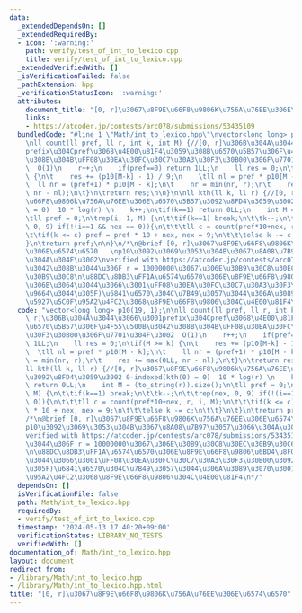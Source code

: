 ```yaml
---
data:
  _extendedDependsOn: []
  _extendedRequiredBy:
  - icon: ':warning:'
    path: verify/test_of_int_to_lexico.cpp
    title: verify/test_of_int_to_lexico.cpp
  _extendedVerifiedWith: []
  _isVerificationFailed: false
  _pathExtension: hpp
  _verificationStatusIcon: ':warning:'
  attributes:
    document_title: "[0, r]\u3067\u8F9E\u66F8\u9806K\u756A\u76EE\u306E\u6574\u6570"
    links:
    - https://atcoder.jp/contests/arc078/submissions/53435109
  bundledCode: "#line 1 \"Math/int_to_lexico.hpp\"\nvector<long long> p10(19, 1);\n\
    \nll count(ll pref, ll r, int k, int M) {//[0, r]\u306B\u304A\u3044\u3066\u3001\
    prefix\u304Cpref\u3068\u4E00\u81F4\u3059\u308B\u6570\u5B57\u306F\u4F55\u500B\u3042\
    \u308B\u304B\uFF08\u30EA\u30FC\u30C7\u30A3\u30F3\u30B00\u306F\u7701\u304F\u3002\
    \  O(1)\n    r++;\n    if(pref==0) return 1LL;\n    ll res = 0;\n\tif(M >= k)\
    \ {\n\t    res += (p10[M-k] - 1) / 9;\n    \tll nl = pref * p10[M - k];\n\t  \
    \  ll nr = (pref+1) * p10[M - k];\n\t    nr = min(nr, r);\n\t    res += max(0LL,\
    \ nr - nl);\n\t}\n\treturn res;\n\n}\n\nll kth(ll k, ll r) {//[0, r]\u3067\u8F9E\
    \u66F8\u9806k\u756A\u76EE\u306E\u6570\u5B57\u3092\u8FD4\u3059\u3002 0-indexed(kth(0)\
    \ = 0)  10 * log(r) \n    k++;\n\tif(k==1) return 0LL;\n    int M = (to_string(r)).size();\n\
    \tll pref = 0;\n\trep(i, 1, M) {\n\t\tif(k==1) break;\n\t\tk--;\n\t\trep(nex,\
    \ 0, 9) if(!(i==1 && nex == 0)){\n\t\t\tll c = count(pref*10+nex, r, i, M);\n\t\
    \t\tif(k <= c) pref = pref * 10 + nex, nex = 9;\n\t\t\telse k -= c;\n\t\t}\n\t\
    }\n\treturn pref;\n\n}\n/*\n@brief [0, r]\u3067\u8F9E\u66F8\u9806K\u756A\u76EE\
    \u306E\u6574\u6570   \np10\u3092\u3069\u3053\u304B\u3067\u8A08\u7B97\u3057\u3066\
    \u304A\u304F\u3002\nverified with https://atcoder.jp/contests/arc078/submissions/53435109\n\
    \u3042\u308B\u3044\u306F r = 10000000\u3067\u306E\u30B9\u30C8\u30EC\u30B9\u30C6\
    \u30B9\u30C8\n\u88DC\u8DB3\uFF1A\u6574\u6570\u306E\u8F9E\u66F8\u9806\u6BD4\u8F03\
    \u306B\u3064\u3044\u3066\u3001\uFF08\u30EA\u30FC\u30C7\u30A3\u30F3\u30B00\u3092\
    \u9664\u3044\u305F)\u6841\u6570\u304C\u7B49\u3057\u3044\u306A\u3089\u3070\u3001\
    \u5927\u5C0F\u95A2\u4FC2\u3068\u8F9E\u66F8\u9806\u304C\u4E00\u81F4\n*/\n"
  code: "vector<long long> p10(19, 1);\n\nll count(ll pref, ll r, int k, int M) {//[0,\
    \ r]\u306B\u304A\u3044\u3066\u3001prefix\u304Cpref\u3068\u4E00\u81F4\u3059\u308B\
    \u6570\u5B57\u306F\u4F55\u500B\u3042\u308B\u304B\uFF08\u30EA\u30FC\u30C7\u30A3\
    \u30F3\u30B00\u306F\u7701\u304F\u3002  O(1)\n    r++;\n    if(pref==0) return\
    \ 1LL;\n    ll res = 0;\n\tif(M >= k) {\n\t    res += (p10[M-k] - 1) / 9;\n  \
    \  \tll nl = pref * p10[M - k];\n\t    ll nr = (pref+1) * p10[M - k];\n\t    nr\
    \ = min(nr, r);\n\t    res += max(0LL, nr - nl);\n\t}\n\treturn res;\n\n}\n\n\
    ll kth(ll k, ll r) {//[0, r]\u3067\u8F9E\u66F8\u9806k\u756A\u76EE\u306E\u6570\u5B57\
    \u3092\u8FD4\u3059\u3002 0-indexed(kth(0) = 0)  10 * log(r) \n    k++;\n\tif(k==1)\
    \ return 0LL;\n    int M = (to_string(r)).size();\n\tll pref = 0;\n\trep(i, 1,\
    \ M) {\n\t\tif(k==1) break;\n\t\tk--;\n\t\trep(nex, 0, 9) if(!(i==1 && nex ==\
    \ 0)){\n\t\t\tll c = count(pref*10+nex, r, i, M);\n\t\t\tif(k <= c) pref = pref\
    \ * 10 + nex, nex = 9;\n\t\t\telse k -= c;\n\t\t}\n\t}\n\treturn pref;\n\n}\n\
    /*\n@brief [0, r]\u3067\u8F9E\u66F8\u9806K\u756A\u76EE\u306E\u6574\u6570   \n\
    p10\u3092\u3069\u3053\u304B\u3067\u8A08\u7B97\u3057\u3066\u304A\u304F\u3002\n\
    verified with https://atcoder.jp/contests/arc078/submissions/53435109\n\u3042\u308B\
    \u3044\u306F r = 10000000\u3067\u306E\u30B9\u30C8\u30EC\u30B9\u30C6\u30B9\u30C8\
    \n\u88DC\u8DB3\uFF1A\u6574\u6570\u306E\u8F9E\u66F8\u9806\u6BD4\u8F03\u306B\u3064\
    \u3044\u3066\u3001\uFF08\u30EA\u30FC\u30C7\u30A3\u30F3\u30B00\u3092\u9664\u3044\
    \u305F)\u6841\u6570\u304C\u7B49\u3057\u3044\u306A\u3089\u3070\u3001\u5927\u5C0F\
    \u95A2\u4FC2\u3068\u8F9E\u66F8\u9806\u304C\u4E00\u81F4\n*/"
  dependsOn: []
  isVerificationFile: false
  path: Math/int_to_lexico.hpp
  requiredBy:
  - verify/test_of_int_to_lexico.cpp
  timestamp: '2024-05-13 17:40:20+09:00'
  verificationStatus: LIBRARY_NO_TESTS
  verifiedWith: []
documentation_of: Math/int_to_lexico.hpp
layout: document
redirect_from:
- /library/Math/int_to_lexico.hpp
- /library/Math/int_to_lexico.hpp.html
title: "[0, r]\u3067\u8F9E\u66F8\u9806K\u756A\u76EE\u306E\u6574\u6570"
---
```

